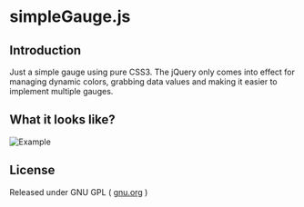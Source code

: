 simpleGauge.js
===========

Introduction
----------------

Just a simple gauge using pure CSS3. The jQuery only comes into effect for managing dynamic colors, grabbing data values and making it easier to implement multiple gauges.

What it looks like?
----------------

![Example](images/example.png)

License
----------------

Released under GNU GPL ( [gnu.org](http://www.gnu.org/licenses/) )
